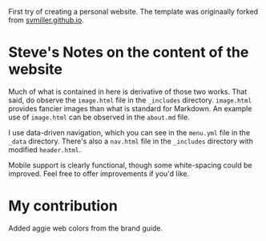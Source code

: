 
First try of creating a personal website. The template was originaally forked from [svmiller.github.io](http://svmiller.github.io).

Steve's Notes on the content of the website
===========================================
Much of what is contained in here is derivative of those two works. That said, do observe the `image.html` file in the `_includes` directory. `image.html` provides fancier images than what is standard for Markdown. An example use of `image.html` can be observed in the `about.md` file.

I use data-driven navigation, which you can see in the `menu.yml` file in the `_data` directory. There's also a `nav.html` file in the `_includes` directory with modified `header.html`.

Mobile support is clearly functional, though some white-spacing could be improved. Feel free to offer improvements if you'd like.

My contribution
===========================================
Added aggie web colors from the brand guide.
